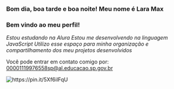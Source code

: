### Bom dia, boa tarde e boa noite! Meu nome é Lara Max
### Bem vindo ao meu perfil!
_Estou estudando na Alura_
_Estou me desenvolvendo na linguagem JavaScript_
_Utilizo esse espaço para minha organização e compartilhamento dos meu projetos desenvolvidos_

Você pode entrar em contato comigo por: 00001119976558sp@al.educacao.sp.gov.br

![https://pin.it/5Xf6ilFqU
](link)

<!--
**2701Lara/2701Lara** is a ✨ _special_ ✨ repository because its `README.md` (this file) appears on your GitHub profile.


-->
